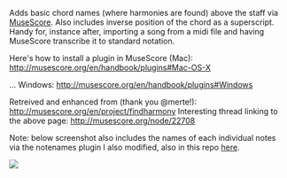 Adds basic chord names (where harmonies are found) above the staff via [MuseScore](http://musescore.org/). Also includes inverse position of the chord as a superscript. Handy for, instance after, importing a song from a midi file and having MuseScore transcribe it to standard notation.

Here's how to install a plugin in MuseScore (Mac):
http://musescore.org/en/handbook/plugins#Mac-OS-X

... Windows:
http://musescore.org/en/handbook/plugins#Windows

Retreived and enhanced from (thank you @merte!):
http://musescore.org/en/project/findharmony
Interesting thread linking to the above page: http://musescore.org/node/22708

Note: below screenshot also includes the names of each individual notes via the notenames plugin I also modified, also in this repo [here](https://github.com/andresn/standard-notation-experiments/edit/master/MuseScore/plugins/notenames/).

<img src="http://content.screencast.com/users/andresn/folders/Jing/media/d9386ccb-ab09-4460-9c70-9f3099e17ce5/00000138.png"/>


